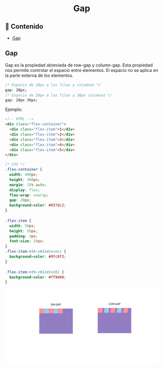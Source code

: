 <h1 align="center">Gap</h1>

<h2>📑 Contenido</h2>

- [Gap](#gap)

## Gap

Gap es la propiedad abreviada de row-gap y column-gap. Esta propiedad nos permite controlar el espacio entre elementos. El espacio no se aplica en la parte externa de los elementos.

```css
/* Espacio de 20px a las filas y columnas */
gap: 20px;
/* Espacio de 20px a las filas y 30px columnas */
gap: 20px 30px;
```

Ejemplo:

```html
<!-- HTML -->
<div class="flex-container">
  <div class="flex-item">1</div>
  <div class="flex-item">2</div>
  <div class="flex-item">3</div>
  <div class="flex-item">4</div>
  <div class="flex-item">5</div>
</div>
```

```css
/* CSS */
.flex-container {
  width: 400px;
  height: 300px;
  margin: 15% auto;
  display: flex;
  flex-wrap: nowrap;
  gap: 20px;
  background-color: #937dc2;
}

.flex-item {
  width: 50px;
  height: 50px;
  padding: 3px;
  font-size: 20px;
}
.flex-item:nth-child(even) {
  background-color: #9fc9f3;
}

.flex-item:nth-child(odd) {
  background-color: #ff9494;
}
```

![Flex Gap](./img/gap.png)
